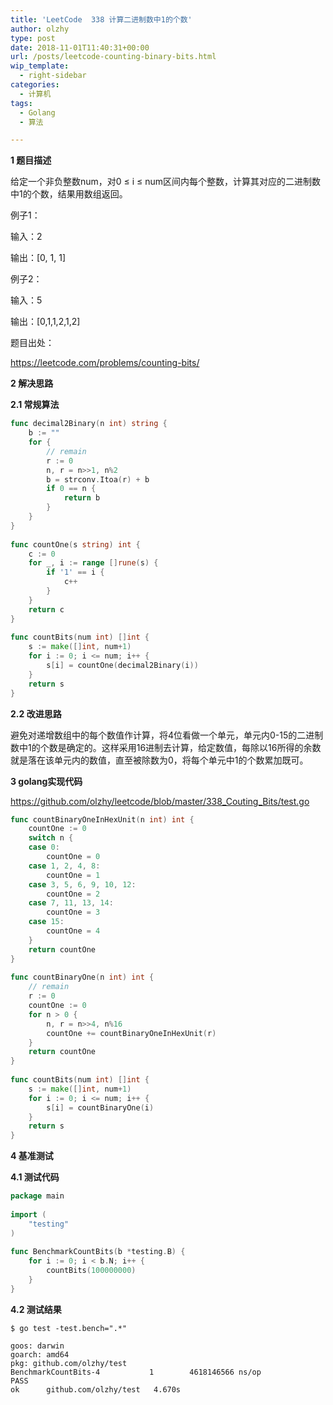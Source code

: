 ```yaml
---
title: 'LeetCode  338 计算二进制数中1的个数'
author: olzhy
type: post
date: 2018-11-01T11:40:31+00:00
url: /posts/leetcode-counting-binary-bits.html
wip_template:
  - right-sidebar
categories:
  - 计算机
tags:
  - Golang
  - 算法

---
```

**1 题目描述**
  
给定一个非负整数num，对0 ≤ i ≤ num区间内每个整数，计算其对应的二进制数中1的个数，结果用数组返回。

例子1：
  
输入：2
  
输出：[0, 1, 1]

例子2：
  
输入：5
  
输出：[0,1,1,2,1,2]

题目出处：
  
<a href="https://leetcode.com/problems/counting-bits/" rel="noopener" target="_blank">https://leetcode.com/problems/counting-bits/</a>

**2 解决思路**
  
**2.1 常规算法**

```go
func decimal2Binary(n int) string {  
    b := ""  
    for {  
        // remain  
        r := 0  
        n, r = n>>1, n%2  
        b = strconv.Itoa(r) + b  
        if 0 == n {  
            return b  
        }  
    }  
}  
  
func countOne(s string) int {  
    c := 0  
    for _, i := range []rune(s) {  
        if '1' == i {  
            c++  
        }  
    }  
    return c  
}  
  
func countBits(num int) []int {  
    s := make([]int, num+1)  
    for i := 0; i <= num; i++ {  
        s[i] = countOne(decimal2Binary(i))  
    }  
    return s  
}  
```

**2.2 改进思路**
  
避免对递增数组中的每个数值作计算，将4位看做一个单元，单元内0-15的二进制数中1的个数是确定的。这样采用16进制去计算，给定数值，每除以16所得的余数就是落在该单元内的数值，直至被除数为0，将每个单元中1的个数累加既可。

**3 golang实现代码**
  
<a href="https://github.com/olzhy/leetcode/blob/master/338_Couting_Bits/test.go" rel="noopener" target="_blank">https://github.com/olzhy/leetcode/blob/master/338_Couting_Bits/test.go</a>

```go
func countBinaryOneInHexUnit(n int) int {  
    countOne := 0  
    switch n {  
    case 0:  
        countOne = 0  
    case 1, 2, 4, 8:  
        countOne = 1  
    case 3, 5, 6, 9, 10, 12:  
        countOne = 2  
    case 7, 11, 13, 14:  
        countOne = 3  
    case 15:  
        countOne = 4  
    }  
    return countOne  
}  
  
func countBinaryOne(n int) int {  
    // remain  
    r := 0  
    countOne := 0  
    for n > 0 {  
        n, r = n>>4, n%16  
        countOne += countBinaryOneInHexUnit(r)  
    }  
    return countOne  
}  
  
func countBits(num int) []int {  
    s := make([]int, num+1)  
    for i := 0; i <= num; i++ {  
        s[i] = countBinaryOne(i)  
    }  
    return s  
}  
```

**4 基准测试**
  
**4.1 测试代码**

```go
package main  
  
import (  
    "testing"  
)  
  
func BenchmarkCountBits(b *testing.B) {  
    for i := 0; i < b.N; i++ {  
        countBits(100000000)  
    }  
}  
```

**4.2 测试结果**

```
$ go test -test.bench=".*"  

goos: darwin  
goarch: amd64  
pkg: github.com/olzhy/test  
BenchmarkCountBits-4           1        4618146566 ns/op  
PASS  
ok      github.com/olzhy/test   4.670s  
```